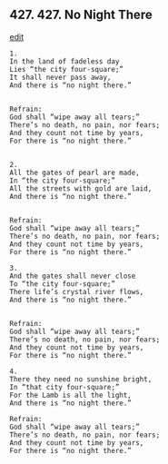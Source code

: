 
## 427.  427. No Night There
[edit](https://docs.google.com/document/d/1MHfdkAXddv57mn1B2rq44SYQbY9FsEz%2D/edit?mode=html)






    1.
    In the land of fadeless day
    Lies “the city four-square;”
    It shall never pass away,
    And there is “no night there.”


    Refrain:
    God shall “wipe away all tears;”
    There’s no death, no pain, nor fears;
    And they count not time by years,
    For there is “no night there.”


    2.
    All the gates of pearl are made,
    In “the city four-square;”
    All the streets with gold are laid,
    And there is “no night there.”


    Refrain:
    God shall “wipe away all tears;”
    There’s no death, no pain, nor fears;
    And they count not time by years,
    For there is “no night there.”

    3.
    And the gates shall never close
    To “the city four-square;”
    There life’s crystal river flows,
    And there is “no night there.”


    Refrain:
    God shall “wipe away all tears;”
    There’s no death, no pain, nor fears;
    And they count not time by years,
    For there is “no night there.”

    4.
    There they need no sunshine bright,
    In “that city four-square;”
    For the Lamb is all the light,
    And there is “no night there.”

    Refrain:
    God shall “wipe away all tears;”
    There’s no death, no pain, nor fears;
    And they count not time by years,
    For there is “no night there.”

